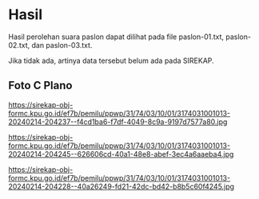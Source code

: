# Hasil

Hasil perolehan suara paslon dapat dilihat pada file paslon-01.txt, paslon-02.txt, dan paslon-03.txt.

Jika tidak ada, artinya data tersebut belum ada pada SIREKAP.

## Foto C Plano

https://sirekap-obj-formc.kpu.go.id/ef7b/pemilu/ppwp/31/74/03/10/01/3174031001013-20240214-204237--f4cd1ba6-f7df-4049-8c9a-9197d7577a80.jpg

https://sirekap-obj-formc.kpu.go.id/ef7b/pemilu/ppwp/31/74/03/10/01/3174031001013-20240214-204245--626606cd-40a1-48e8-abef-3ec4a6aaeba4.jpg

https://sirekap-obj-formc.kpu.go.id/ef7b/pemilu/ppwp/31/74/03/10/01/3174031001013-20240214-204228--40a26249-fd21-42dc-bd42-b8b5c60f4245.jpg
